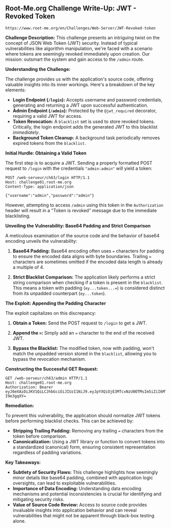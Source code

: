 ## Root-Me.org Challenge Write-Up: JWT - Revoked Token
`https://www.root-me.org/en/Challenges/Web-Server/JWT-Revoked-token`

**Challenge Description:** This challenge presents an intriguing twist on the concept of JSON Web Token (JWT) security.  Instead of typical vulnerabilities like algorithm manipulation, we're faced with a scenario where tokens are seemingly revoked immediately upon creation.  Our mission:  outsmart the system and gain access to the `/admin` route.

**Understanding the Challenge:**

The challenge provides us with the application's source code, offering valuable insights into its inner workings. Here's a breakdown of the key elements:

- **Login Endpoint (`/login`):**  Accepts username and password credentials, generating and returning a JWT upon successful authentication.
- **Admin Endpoint (`/admin`):**  Protected by the `@jwt_required` decorator, requiring a valid JWT for access.
- **Token Revocation:** A `blacklist` set is used to store revoked tokens.  Critically, the login endpoint adds the generated JWT to this blacklist *immediately*.
- **Background Token Cleanup:** A background task periodically removes expired tokens from the `blacklist`.

**Initial Hurdle: Obtaining a Valid Token**

The first step is to acquire a JWT. Sending a properly formatted POST request to `/login` with the credentials `"admin:admin"` will yield a token:

```
POST /web-serveur/ch63/login HTTP/1.1
Host: challenge01.root-me.org
Content-Type: application/json 

{"username":"admin","password":"admin"} 
```

However, attempting to access `/admin` using this token in the `Authorization` header will result in a "Token is revoked" message due to the immediate blacklisting.

**Unveiling the Vulnerability: Base64 Padding and Strict Comparison**

A meticulous examination of the source code and the behavior of base64 encoding unveils the vulnerability:

1. **Base64 Padding:** Base64 encoding often uses `=` characters for padding to ensure the encoded data aligns with byte boundaries.  Trailing `=` characters are sometimes omitted if the encoded data length is already a multiple of 4.

2. **Strict Blacklist Comparison:** The application likely performs a strict string comparison when checking if a token is present in the `blacklist`.  This means a token with padding (`ey...token...=`) is considered distinct from its unpadded counterpart (`ey...token`).

**The Exploit: Appending the Padding Character**

The exploit capitalizes on this discrepancy:

1. **Obtain a Token:**  Send the POST request to `/login` to get a JWT.

2. **Append the `=`:** Simply add an `=` character to the end of the received JWT.

3. **Bypass the Blacklist:**  The modified token, now with padding, won't match the unpadded version stored in the `blacklist`, allowing you to bypass the revocation mechanism.

**Constructing the Successful GET Request:**

```
GET /web-serveur/ch63/admin HTTP/1.1
Host: challenge01.root-me.org
Authorization: Bearer eyJ0eXAiOiJKV1QiLCJhbGciOiJIUzI1NiJ9.eyJpYXQiOjE3MTcxNzU0OTMsIm5iZiI6MTcxNzE3NTQ5MywianRpIjoiM2E0MTQ4YTgtZDA4NS00ODZkLWIzMjktMDQ5NDIzNjg5ZDQyIiwiZXhwIjoxNzE3MTc1NjczLCJpZGVudGl0eSI6ImFkbWluIiwiZnJlc2giOmZhbHNlLCJ0eXBlIjoiYWNjZXNzIn0.Fev4GbW6YcW6vmroje7vqZ1WMX679DQjnH-I9e3gqXY= 
```

**Remediation:**

To prevent this vulnerability, the application should normalize JWT tokens before performing blacklist checks. This can be achieved by:

- **Stripping Trailing Padding:** Removing any trailing `=` characters from the token before comparison.
- **Canonicalization:** Using a JWT library or function to convert tokens into a standardized (canonical) form, ensuring consistent representation regardless of padding variations.

**Key Takeaways:**

- **Subtlety of Security Flaws:**  This challenge highlights how seemingly minor details like base64 padding, combined with application logic oversights, can lead to exploitable vulnerabilities.
- **Importance of Data Encoding:** Understanding data encoding mechanisms and potential inconsistencies is crucial for identifying and mitigating security risks. 
- **Value of Source Code Review:** Access to source code provides invaluable insights into application behavior and can reveal vulnerabilities that might not be apparent through black-box testing alone. 
